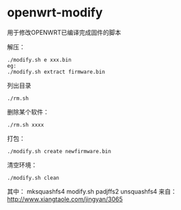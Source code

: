 # openwrt-modify

用于修改OPENWRT已编译完成固件的脚本

解压：

	./modify.sh e xxx.bin
 	eg:
 	./modify.sh extract firmware.bin

列出目录

	./rm.sh

删除某个软件：

	./rm.sh xxxx

打包：

	./modify.sh create newfirmware.bin
	
清空环境：

	./modify.sh clean

其中：
	mksquashfs4
	modify.sh
	padjffs2
	unsquashfs4
来自：http://www.xiangtaole.com/jingyan/3065
